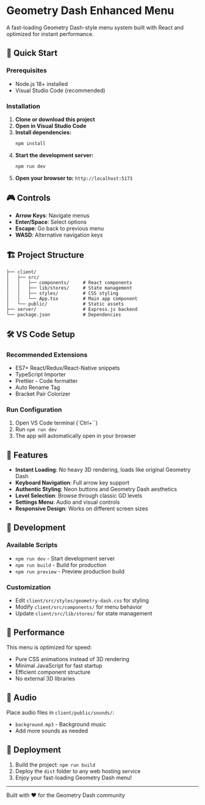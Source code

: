 # Geometry Dash Enhanced Menu

A fast-loading Geometry Dash-style menu system built with React and optimized for instant performance.

## 🚀 Quick Start

### Prerequisites
- Node.js 18+ installed
- Visual Studio Code (recommended)

### Installation

1. **Clone or download this project**
2. **Open in Visual Studio Code**
3. **Install dependencies:**
   ```bash
   npm install
   ```
4. **Start the development server:**
   ```bash
   npm run dev
   ```
5. **Open your browser to:** `http://localhost:5173`

## 🎮 Controls

- **Arrow Keys**: Navigate menus
- **Enter/Space**: Select options
- **Escape**: Go back to previous menu
- **WASD**: Alternative navigation keys

## 🏗️ Project Structure

```
├── client/
│   ├── src/
│   │   ├── components/     # React components
│   │   ├── lib/stores/     # State management
│   │   ├── styles/         # CSS styling
│   │   └── App.tsx         # Main app component
│   └── public/             # Static assets
├── server/                 # Express.js backend
└── package.json            # Dependencies
```

## 🛠️ VS Code Setup

### Recommended Extensions
- ES7+ React/Redux/React-Native snippets
- TypeScript Importer
- Prettier - Code formatter
- Auto Rename Tag
- Bracket Pair Colorizer

### Run Configuration
1. Open VS Code terminal (`Ctrl+``)
2. Run `npm run dev`
3. The app will automatically open in your browser

## 🎨 Features

- **Instant Loading**: No heavy 3D rendering, loads like original Geometry Dash
- **Keyboard Navigation**: Full arrow key support
- **Authentic Styling**: Neon buttons and Geometry Dash aesthetics
- **Level Selection**: Browse through classic GD levels
- **Settings Menu**: Audio and visual controls
- **Responsive Design**: Works on different screen sizes

## 🔧 Development

### Available Scripts
- `npm run dev` - Start development server
- `npm run build` - Build for production
- `npm run preview` - Preview production build

### Customization
- Edit `client/src/styles/geometry-dash.css` for styling
- Modify `client/src/components/` for menu behavior
- Update `client/src/lib/stores/` for state management

## 📱 Performance

This menu is optimized for speed:
- Pure CSS animations instead of 3D rendering
- Minimal JavaScript for fast startup
- Efficient component structure
- No external 3D libraries

## 🎵 Audio

Place audio files in `client/public/sounds/`:
- `background.mp3` - Background music
- Add more sounds as needed

## 🚀 Deployment

1. Build the project: `npm run build`
2. Deploy the `dist` folder to any web hosting service
3. Enjoy your fast-loading Geometry Dash menu!

---

Built with ❤️ for the Geometry Dash community